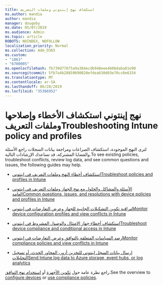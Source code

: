 ```yaml
---
title: استكشاف نهج إينتوني وملفات التعريف
ms.author: mandia
author: mandia
manager: dougeby
ms.date: 05/07/2019
ms.audience: Admin
ms.topic: article
ROBOTS: NOINDEX, NOFOLLOW
localization_priority: Normal
ms.collection: Adm_O365
ms.custom:
- "1063"
- "6700005"
ms.openlocfilehash: fb739d776f5a9a384ecdb948eee4b06daba81e90
ms.sourcegitcommit: 5fb7a4b28859690020efdea630d03e70cc0e6334
ms.translationtype: MT
ms.contentlocale: ar-SA
ms.lasthandoff: 06/28/2019
ms.locfileid: "35366952"
---
```

# <a name="troubleshooting-intune-policy-and-profiles"></a><span data-ttu-id="c063c-102">نهج إينتوني استكشاف الأخطاء وإصلاحها وملفات التعريف</span><span class="sxs-lookup"><span data-stu-id="c063c-102">Troubleshooting Intune policy and profiles</span></span>

<span data-ttu-id="c063c-103">لترى النهج الموجودة، استكشاف الصراعات ومراجعة بيانات السجلات راجع الأسئلة والقضايا المشتركة، قد تساعدك الإرشادات التالية.</span><span class="sxs-lookup"><span data-stu-id="c063c-103">To see existing policies, troubleshoot conflicts, review log data, and see common questions and issues, the following guides may help.</span></span>

- [<span data-ttu-id="c063c-104">استكشاف أخطاء النهج وملفات التعريف في إينتوني</span><span class="sxs-lookup"><span data-stu-id="c063c-104">Troubleshoot policies and profiles in Intune</span></span>](https://docs.microsoft.com/intune/troubleshoot-policies-in-microsoft-intune)

- [<span data-ttu-id="c063c-105">الأسئلة والمشاكل والحلول مع نهج الجهاز وملفات التعريف في إينتوني العامة</span><span class="sxs-lookup"><span data-stu-id="c063c-105">Common questions, issues, and resolutions with device policies and profiles in Intune</span></span>](https://docs.microsoft.com/intune/device-profile-troubleshoot)

- [<span data-ttu-id="c063c-106">مراقبة تكوين التشكيلات الجانبية للجهاز وعرض التعارضات في إينتوني</span><span class="sxs-lookup"><span data-stu-id="c063c-106">Monitor device configuration profiles and view conflicts in Intune</span></span>](https://docs.microsoft.com/intune/device-profile-monitor)

- [<span data-ttu-id="c063c-107">استكشاف أخطاء جهاز الامتثال والوصول المشروط في إينتوني</span><span class="sxs-lookup"><span data-stu-id="c063c-107">Troubleshoot device compliance and conditional access in Intune</span></span>](https://docs.microsoft.com/intune/troubleshoot-conditional-access)

- [<span data-ttu-id="c063c-108">رصد السياسات المتعلقة بالتوافق وعرض التعارضات في إينتوني</span><span class="sxs-lookup"><span data-stu-id="c063c-108">Monitor compliance policies and view conflicts in Intune</span></span>](https://docs.microsoft.com/intune/compliance-policy-monitor)

- [<span data-ttu-id="c063c-109">إرسال بيانات السجل إينتوني للتخزين أزور، المحاور الحدث، أو تسجيل التحليلات</span><span class="sxs-lookup"><span data-stu-id="c063c-109">Send Intune log data to Azure storage, event hubs, or log analytics</span></span>](https://docs.microsoft.com/intune/review-logs-using-azure-monitor)

<span data-ttu-id="c063c-110">راجع نظرة عامة حول [تكوين الأجهزة](https://docs.microsoft.com/intune/device-profiles) أو [استخدام نهج التوافق](https://docs.microsoft.com/intune/device-compliance-get-started).</span><span class="sxs-lookup"><span data-stu-id="c063c-110">See the overview to [configure devices](https://docs.microsoft.com/intune/device-profiles) or [use compliance policies](https://docs.microsoft.com/intune/device-compliance-get-started).</span></span>
